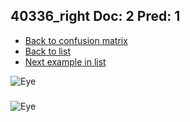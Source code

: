 ## 40336_right Doc: 2 Pred: 1
- [Back to confusion matrix](https://github.com/juliandewit/kaggle_retinopathy/blob/master/matrix.md)
- [Back to list](https://github.com/juliandewit/kaggle_retinopathy/blob/master/lists/21/list.md)
- [Next example in list](https://github.com/juliandewit/kaggle_retinopathy/blob/master/lists/21/40/40404_right.md)

![Eye](https://retinopaty.blob.core.windows.net/size1024/40336_right_2.jpeg)

### 

![Eye]()
